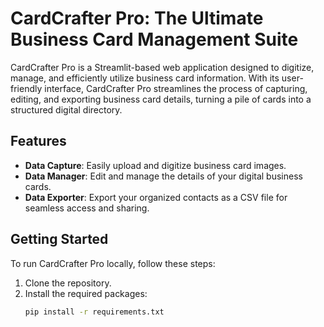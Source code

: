 # CardCrafter Pro: The Ultimate Business Card Management Suite

CardCrafter Pro is a Streamlit-based web application designed to digitize, manage, and efficiently utilize business card information. With its user-friendly interface, CardCrafter Pro streamlines the process of capturing, editing, and exporting business card details, turning a pile of cards into a structured digital directory.

## Features

- **Data Capture**: Easily upload and digitize business card images.
- **Data Manager**: Edit and manage the details of your digital business cards.
- **Data Exporter**: Export your organized contacts as a CSV file for seamless access and sharing.

## Getting Started

To run CardCrafter Pro locally, follow these steps:

1. Clone the repository.
2. Install the required packages:
   ```sh
   pip install -r requirements.txt

